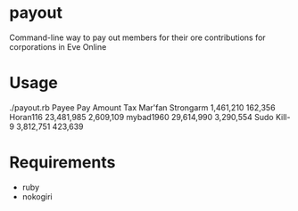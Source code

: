payout
======

Command-line way to pay out members for their ore contributions for corporations in Eve Online

# Usage
./payout.rb <text file from eve> 
Payee                Pay Amount           Tax
Mar'fan Strongarm    1,461,210            162,356
Horan116             23,481,985           2,609,109
mybad1960            29,614,990           3,290,554
Sudo Kill-9          3,812,751            423,639

# Requirements
* ruby
* nokogiri

